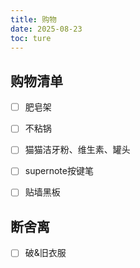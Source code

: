 ```yaml
---
title: 购物
date: 2025-08-23
toc: ture
---
```


## 购物清单

- [ ] 肥皂架
- [ ] 不粘锅
- [ ] 猫猫洁牙粉、维生素、罐头
- [ ] supernote按键笔
- [ ] 贴墙黑板




## 断舍离

- [ ] 破&旧衣服